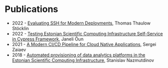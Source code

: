 # Publications

- 2022 - [Evaluating SSH for Modern Deployments](https://thaulow.co/noroff/ssh.pdf), Thomas Thaulow Stöcklin
- 2022 - [Testing Estonian Scientific Computing Infrastructure Self-Service in Cypress Framework](https://comserv.cs.ut.ee/ati_thesis/datasheet.php?id=75146&year=2022), Janeli Õun
- 2021 - [A Modern CI/CD Pipeline for Cloud Native Applications](https://comserv.cs.ut.ee/ati_thesis/datasheet.php?id=72359&year=0), Sergei Zaiaev
- 2018 - [Automated provisioning of data analytics platforms in the Estonian Scientific Computing Infrastructure](https://digikogu.taltech.ee/et/Download/1ee3b818-b726-43cc-a8c4-da8e4d6fc71b/Andmeanaltikaplatvormideautomatiseeritudpaiga.pdf), Stanislav Nazmutdinov
